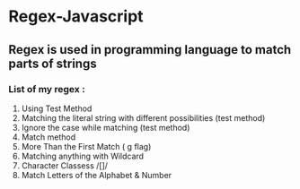 # Regex-Javascript

## Regex is used in programming language to match parts of strings
### List of my regex :
1. Using Test Method 
2. Matching the literal string with different possibilities (test method)
3. Ignore the case while matching (test method)
4. Match method
5. More Than the First Match ( g flag)
6. Matching anything with Wildcard
7. Character Classess /[]/
8. Match Letters of the Alphabet & Number

